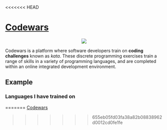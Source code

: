 <<<<<<< HEAD
<p align="center">
  <a href="https://www.codewars.com">
    <h1>Codewars</h1>
  </a>
</p>

<p align="center">
  <a href="https://www.codewars.com">
    <img src="https://www.codewars.com/users/sgaleraalq/badges/large">
  </a>
</p>

Codewars is a platform where software developers train on **coding challenges** known as *kata*. These discrete programming exercises train a range of skills in a variety of programming languages, and are completed within an online integrated development environment.

## Example

### Languages I have trained on
<!-- TODO image -->

=======
[Codewars](https://www.codewars.com)
>>>>>>> 655eb05fd03fa38a82b08838962d0012cd0fe1fe
